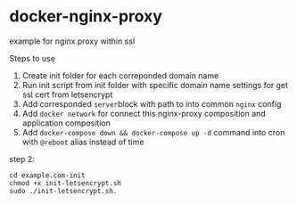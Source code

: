# docker-nginx-proxy
example for nginx proxy within ssl 

Steps to use
1. Create init folder for each correponded domain name  
2. Run init script from init folder with specific domain name settings for get ssl cert from letsencrypt  
3. Add corresponded `server`block with path to  into common `nginx` config  
4. Add `docker network` for connect this nginx-proxy composition and application composition  
5. Add `docker-compose down && docker-compose up -d` command into cron with `@reboot` alias instead of time


step 2:
```
cd example.com-init
chmod +x init-letsencrypt.sh
sudo ./init-letsencrypt.sh.
```
